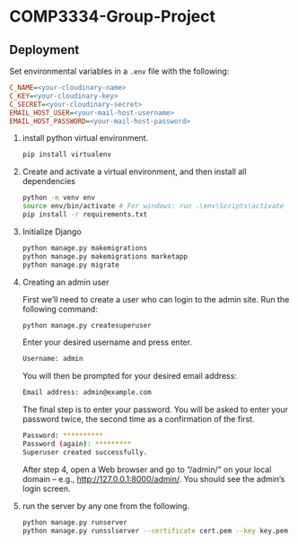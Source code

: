 # COMP3334-Group-Project

## Deployment

Set environmental variables in a `.env` file with the following:

```ini
C_NAME=<your-cloudinary-name>
C_KEY=<your-cloudinary-key>
C_SECRET=<your-cloudinary-secret>
EMAIL_HOST_USER=<your-mail-host-username>
EMAIL_HOST_PASSWORD=<your-mail-host-password>
```

1. install python virtual environment.
   ```sh
   pip install virtualenv
   ```
2. Create and activate a virtual environment, and then install all dependencies
   ```sh
   python -m venv env
   source env/bin/activate # For windows: run .\env\Scripts\activate
   pip install -r requirements.txt
   ```
3. Initialize Django
   ```sh
   python manage.py makemigrations
   python manage.py makemigrations marketapp
   python manage.py migrate
   ```
4. Creating an admin user

   First we’ll need to create a user who can login to the admin site. Run the following command:
   ```sh
   python manage.py createsuperuser
   ```
   Enter your desired username and press enter.
   ```sh
   Username: admin
   ```
   You will then be prompted for your desired email address:
   ```sh
   Email address: admin@example.com
   ```
   The final step is to enter your password. You will be asked to enter your password twice, the second time as a confirmation of the first.
   ```sh
   Password: **********
   Password (again): *********
   Superuser created successfully.
   ```
   After step 4, open a Web browser and go to “/admin/” on your local domain – e.g., http://127.0.0.1:8000/admin/. You should see the admin’s login screen.
5. run the server by any one from the following.
   ```sh
   python manage.py runserver
   python manage.py runsslserver --certificate cert.pem --key key.pem
   ```
